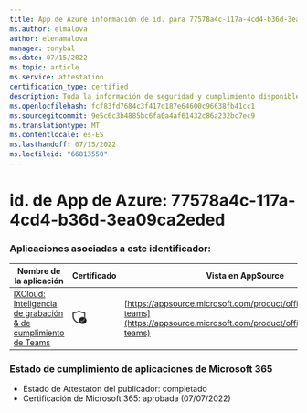 ```yaml
---
title: App de Azure información de id. para 77578a4c-117a-4cd4-b36d-3ea09ca2eded
ms.author: elmalova
author: elenamalova
manager: tonybal
ms.date: 07/15/2022
ms.topic: article
ms.service: attestation
certification_type: certified
description: Toda la información de seguridad y cumplimiento disponible para 77578a4c-117a-4cd4-b36d-3ea09ca2eded.
ms.openlocfilehash: fcf83fd7684c3f417d187e64600c96638fb41cc1
ms.sourcegitcommit: 9e5c6c3b4885bc6fa0a4af61432c86a232bc7ec9
ms.translationtype: MT
ms.contentlocale: es-ES
ms.lasthandoff: 07/15/2022
ms.locfileid: "66813550"
---
```

# <a name="azure-app-id-77578a4c-117a-4cd4-b36d-3ea09ca2eded"></a>id. de App de Azure: 77578a4c-117a-4cd4-b36d-3ea09ca2eded


### <a name="apps-associated-with-this-id"></a>Aplicaciones asociadas a este identificador:
| **Nombre de la aplicación** | **Certificado** | **Vista en AppSource** |
|--------------|---------------|-----------------------|
| [IXCloud: Inteligencia de grabación &amp; de cumplimiento de Teams](../forward/numonix.nmx-teams.md) | <img alt="Certified application badge" src="../media/certified-badge.png" height="25" width="25" /> | [https://appsource.microsoft.com/product/office/numonix.nmx-teams](https://appsource.microsoft.com/product/office/numonix.nmx-teams) |

### <a name="microsoft-365-app-compliance-status"></a>Estado de cumplimiento de aplicaciones de Microsoft 365
- Estado de Attestaton del publicador: completado
- Certificación de Microsoft 365: aprobada (07/07/2022)
